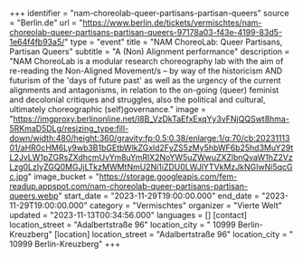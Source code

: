 +++
identifier = "nam-choreolab-queer-partisans-partisan-queers"
source = "Berlin.de"
url = "https://www.berlin.de/tickets/vermischtes/nam-choreolab-queer-partisans-partisan-queers-97178a03-f43e-4199-83d5-1e64f4fb93a5/"
type = "event"
title = "NAM ChoreoLab: Queer Partisans, Partisan Queers"
subtitle = "A (Non) Alignment performance"
description = "NAM ChoreoLab is a modular research choreography lab with the aim of re-reading the Non-Aligned Movement/s – by way of the historicism AND futurism of the 'days of future past' as well as the urgency of the current alignments and antagonisms, in relation to the on-going (queer) feminist and decolonial critiques and struggles, also the political and cultural, ultimately choreographic (self)governance."
image = "https://imgproxy.berlinonline.net/I8B_VzDkTaEfxExqYy3vFNjQQSwt8hma-5RKmaD5DLg/resizing_type:fill-down/width:480/height:360/gravity:fp:0.5:0.38/enlarge:1/q:70/cb:2023111301/aHR0cHM6Ly9wb3B1bGEtbWlkZGxld2FyZS5zMy5hbWF6b25hd3MuY29tL2JvLW1pZGRsZXdhcmUvYm8uYmRlX2NoYW5uZWwuZXZlbnQvaW1hZ2VzLzg0LzIyZGQ0MGJjLTkzMWMtNmU2Ni1iZDU0LWJlYTVkMzJkNGIwNi5qcGc.jpg"
image_bucket = "https://storage.googleapis.com/fem-readup.appspot.com/nam-choreolab-queer-partisans-partisan-queers.webp"
start_date = "2023-11-29T19:00:00.000"
end_date = "2023-11-29T19:00:00.000"
category = "Vermischtes"
organizer = "Vierte Welt"
updated = "2023-11-13T00:34:56.000"
languages = []
[contact]
location_street = "Adalbertstraße 96"
location_city = " 10999 Berlin-Kreuzberg"
[location]
location_street = "Adalbertstraße 96"
location_city = " 10999 Berlin-Kreuzberg"
+++